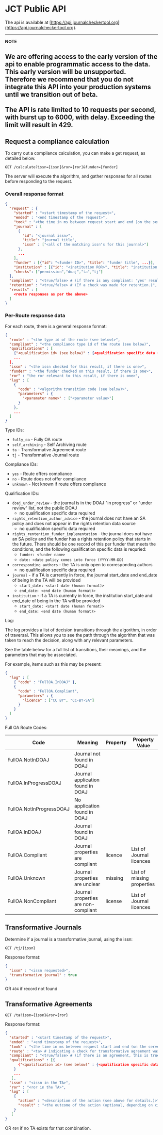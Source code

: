 # JCT Public API

The api is available at [https://api.journalcheckertool.org](https://api.journalcheckertool.org).


---
**NOTE**

We are offering access to the early version of the api to enable programmatic access to the data. 
This early version will be unsupported. Therefore we recommend that you do not integrate this API 
into your production systems until we transition out of beta. <br><br>
The API is rate limited to 10 requests per second, with burst up to 6000, with delay. Exceeding the limit will result in 429.
---
    

## Request a compliance calculation

To carry out a compliance calculation, you can make a get request, as detailed below.

```
GET /calculate?issn=[issn]&ror=[ror]&funder=[funder]
```

The server will execute the algorithm, and gather responses for all routes 
before responding to the request.

### Overall response format

```json
{
  "request" : {
    "started" : "<start timestamp of the request>",
    "ended" : "<end timestamp of the request>",
    "took" : "<the time in ms between request start and end (on the server, not including travel time)>",
    "journal" : [
      {
        "id": "<journal issn>", 
        "title": "journal title", 
        "issn" : ["<all of the matching issn's for this journal>"]
      },
      ...
    ],
    "funder" : [{"id": "<funder ID>", "title": "funder title", ...}],
    "institution" : [{"id": "<institution ROR>", "title": "institution title", ...}],
    "checks": ["permission","doaj","ta","tj"]
  },
  "compliant" : "<true/false> # (if there is any compliant: 'yes' result, this is true. Otherwise false.)",
  "retention" : "<true/false> # (If a check was made for retention.)",
  "results" : [
    <route responses as per the above>
  ]  
}
```

### Per-Route response data

For each route, there is a general response format:

```json
{
  "route" : "<the type id of the route (see below)>",
  "compliant" : "<the compliance type id of the route (see below)",
  "qualifications" : [
    {"<qualification id> (see below)" : {<qualification specific data (if needed)>},
    ...
  ],
  "issn" : "<the issn checked for this result, if there is one>",
  "funder" : "<the funder checked on this result, if there is one>",
  "ror" : "the ror relevant to this result, if there is one>",
  "log" : [
    {
      "code" : "<algorithm transition code (see below)>",
      "parameters" : {
        "<parameter name>" : ["<parameter value>"]
      }
    },
    ...
  ]
}
```

Type IDs:

* `fully_oa` - Fully OA route
* `self_archiving` - Self Archiving route
* `ta` - Transformative Agreement route
* `tj` - Transformative Journal route

Compliance IDs:

* `yes` - Route offers compliance
* `no` - Route does not offer compliance
* `unknown` - Not known if route offers compliance

Qualification IDs:

* `doaj_under_review` - the journal is in the DOAJ "in progress" or "under review" list, not the public DOAJ
    * no qualification specific data required
* `rights_retention_author_advice` - the journal does not have an SA policy and does not appear in the rights retention data source
    * no qualification specific data required
* `rights_rentention_funder_implementation` - the journal does not have an SA policy and the funder has a rights retention policy that starts in the future.  There should be one record of this per funder that meets the conditions, and the following qualification specific data is requried:
    * `funder: <funder name>`
    * `date: <date policy comes into force (YYYY-MM-DD)`
* `corresponding_authors` - the TA is only open to corresponding authors
    * no qualification specific data required
* `journal` - if a TA is currently in force, the journal start_date and end_date of being in the TA will be provided
    * `start_date: <start date (human format)>`
    * `end_date: <end date (human format)>`
* `institution` - if a TA is currently in force, the institution start_date and end_date of being in the TA will be provided
    * `start_date: <start date (human format)>`
    * `end_date: <end date (human format)>`
  
Log:

The log provides a list of decision transitions through the algorithm, in order of traversal.  This allows you to 
see the path through the algorithm that was taken to reach the decision, along with any relevant parameters.

See the table below for a full list of transitions, their meanings, and the parameters that may be associated.

For example, items such as this may be present:

```json
{
  "log" : [
    { "code" : "FullOA.InDOAJ" },
    { 
      "code" : "FullOA.Compliant",
      "parameters" : {
        "licence" : ["CC BY", "CC-BY-SA"]
      }
    } 
  ]
}
```

Full OA Route Codes:

| Code | Meaning | Property | Property Value |
| ---- | ------- | -------- | -------------- |
| FullOA.NotInDOAJ | Journal not found in DOAJ | | |
| FullOA.InProgressDOAJ | Journal application found in DOAJ | | |
| FullOA.NotInProgressDOAJ | No application found in DOAJ | | |
| FullOA.InDOAJ | Journal found in DOAJ | | |
| FullOA.Compliant | Journal properties are compliant | licence | List of Journal licences |
| FullOA.Unknown | Journal properties are unclear | missing | List of missing properties |
| FullOA.NonCompliant | Journal properties are non-compliant | license | List of Journal licences |


## Transformative Journals

Determine if a journal is a transformative journal, using the issn:

```
GET /tj/{issn}
```

Response format:

```json
{
  "issn" : "<issn requested>",
  "transformative_journal" : true
}
```

OR `404` if record not found

## Transformative Agreements

```
GET /ta?issn={issn}&ror={ror}
```

Response format:

```json
{
  "started" : "<start timestamp of the request>",
  "ended" : "<end timestamp of the request>",
  "took" : "<the time in ms between request start and end (on the server, not including travel time)>",
  "route" : "<ta> # indicating a check for transformative agreement was done in the api",
  "compliant" : "<true/false> # (if there is an agreement, this is true. Otherwise false.)",
  "qualifications" : [{
      {"<qualification id> (see below)" : {<qualification specific data (if needed)>},
    }
    ...
   ],
  "issn" : "<issn in the TA>",
  "ror" : "<ror in the TA>",
  "log" : [
    {
      "action" : "<description of the action (see above for details.)>",
      "result" : "<the outcome of the action (optional, depending on circumstance)>"
    }
   ]
}
```

OR `404` if no TA exists for that combination.